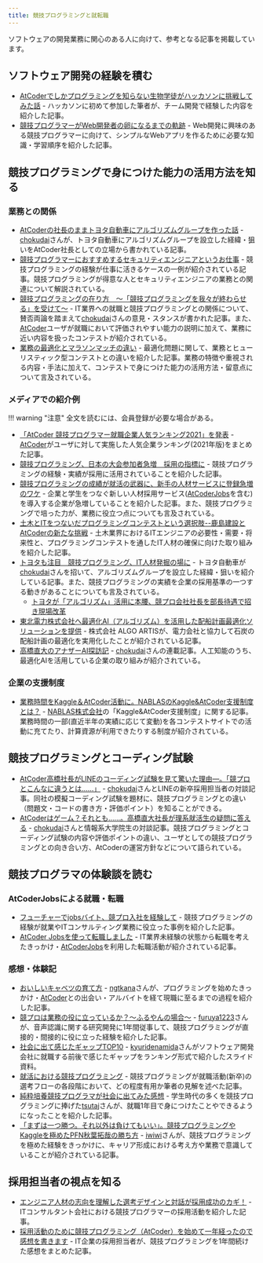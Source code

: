 ```yaml
---
title: 競技プログラミングと就転職
---
```


ソフトウェアの開発業務に関心のある人に向けて、参考となる記事を掲載しています。

## ソフトウェア開発の経験を積む

- [AtCoderでしかプログラミングを知らない生物学徒がハッカソンに挑戦してみた話](https://tsuna-lab.hatenablog.com/entry/2021/04/28/233453) - ハッカソンに初めて参加した筆者が、チーム開発で経験した内容を紹介した記事。
- [競技プログラマーがWeb開発者の卵になるまでの軌跡](https://qiita.com/__Null_Null_/items/940305f068ef9df659d9) - Web開発に興味のある競技プログラマーに向けて、シンプルなWebアプリを作るために必要な知識・学習順序を紹介した記事。

## 競技プログラミングで身につけた能力の活用方法を知る

### 業務との関係

- [AtCoderの社長のままトヨタ自動車にアルゴリズムグループを作った話](https://chokudai.hatenablog.com/entry/2022/08/08/211746) - [chokudai](https://twitter.com/chokudai)さんが、トヨタ自動車にアルゴリズムグループを設立した経緯・狙いをAtCoder社長としての立場から書かれている記事。
- [競技プログラマーにおすすめするセキュリティエンジニアというお仕事](https://qiita.com/shioshiota/items/6f6cc42303ac72388693) - 競技プログラミングの経験が仕事に活きるケースの一例が紹介されている記事。競技プログラミングが得意な人とセキュリティエンジニアの業務との関連について解説されている。
- [競技プログラミングの在り方　～「競技プログラミングを我々が終わらせる」を受けて～](https://chokudai.hatenablog.com/entry/2021/04/01/115755) - IT業界への就職と競技プログラミングとの関係について、賛否両論を踏まえて[chokudai](https://twitter.com/chokudai)さんの意見・スタンスが書かれた記事。また、[AtCoder](https://atcoder.jp/)ユーザが就職において評価されやすい能力の説明に加えて、業務に近い内容を扱ったコンテストが紹介されている。
- [業務の最適化とマラソンマッチの違い](https://gasin.hatenadiary.jp/entry/2022/04/26/212619) - 最適化問題に関して、業務とヒューリスティック型コンテストとの違いを紹介した記事。業務の特徴や重視される内容・手法に加えて、コンテストで身につけた能力の活用方法・留意点について言及されている。

### メディアでの紹介例

!!! warning "注意"
    全文を読むには、会員登録が必要な場合がある。

- [「AtCoder 競技プログラマー就職企業人気ランキング2021」を発表](https://prtimes.jp/main/html/rd/p/000000035.000028415.html) - [AtCoder](https://atcoder.jp/)がユーザに対して実施した人気企業ランキング(2021年版)をまとめた記事。
- [競技プログラミング、日本の大会参加者急増　採用の指標に](https://www.chunichi.co.jp/article/180774) - 競技プログラミングの経験・実績が採用に活用されていることを紹介した記事。
- [競技プログラミングの成績が就活の武器に、新手の人材サービスに登録急増のワケ](https://xtech.nikkei.com/atcl/nxt/column/18/00001/05563/) - 企業と学生をつなぐ新しい人材採用サービス([AtCoderJobs](https://jobs.atcoder.jp/)を含む)を導入する企業が急増していることを紹介した記事。また、競技プログラミングで培った力が、業務に役立つ点についても言及されている。
- [土木とITをつないだプログラミングコンテストという選択肢--鹿島建設とAtCoderの新たな挑戦](https://japan.cnet.com/article/35166817/) - 土木業界におけるITエンジニアの必要性・需要・将来性と、プログラミングコンテストを通したIT人材の確保に向けた取り組みを紹介した記事。
- [トヨタも注目　競技プログラミング、IT人材発掘の場に](https://www.nikkei.com/article/DGXZQOUC233L90T20C22A8000000/) - トヨタ自動車が[chokudai](https://twitter.com/chokudai)さんを招いて、アルゴリズムグループを設立した経緯・狙いを紹介している記事。また、競技プログラミングの実績を企業の採用基準の一つする動きがあることについても言及されている。
    - [トヨタが「アルゴリズム」活用に本腰、競プロ会社社長を部長待遇で招き現場改革](https://xtech.nikkei.com/atcl/nxt/column/18/00001/07109/?n_cid=nbpnxt_twed_it)
- [東北電力株式会社へ最適化AI（アルゴリズム）を活用した配船計画最適化ソリューションを提供](https://prtimes.jp/main/html/rd/p/000000008.000085809.html) - 株式会社 ALGO ARTISが、電力会社と協力して石炭の配船計画の最適化を実用化したことが紹介されている記事。
- [高橋直大のアナザーAI探訪記](https://xtech.nikkei.com/atcl/nxt/column/18/02204/) - [chokudai](https://twitter.com/chokudai)さんの連載記事。人工知能のうち、最適化AIを活用している企業の取り組みが紹介されている。

### 企業の支援制度

- [業務時間をKaggle＆AtCoder活動に。NABLASのKaggle&AtCoder支援制度とは？](https://www.nablas.com/post/%E6%A5%AD%E5%8B%99%E6%99%82%E9%96%93%E3%82%92kaggle%EF%BC%86atcoder%E6%B4%BB%E5%8B%95%E3%81%AB%E3%80%82nablas%E3%81%AEkaggle-atcoder%E6%94%AF%E6%8F%B4%E5%88%B6%E5%BA%A6%E3%81%A8%E3%81%AF%EF%BC%9F-1) - [NABLAS株式会社](https://www.nablas.com/about?lang=ja)の「Kaggle&AtCoder支援制度」に関する記事。業務時間の一部(直近半年の実績に応じて変動)を各コンテストサイトでの活動に充てたり、計算資源が利用できたりする制度が紹介されている。

## 競技プログラミングとコーディング試験

- [AtCoder高橋社長がLINEのコーディング試験を見て驚いた理由―。「競プロとこんなに違うとは……」](https://gaishishukatsu.com/archives/191528) - [chokudai](https://twitter.com/chokudai)さんとLINEの新卒採用担当者の対談記事。同社の模擬コーディング試験を題材に、競技プログラミングとの違い（問題文・コードの書き方・評価ポイント）を知ることができる。
- [AtCoderはゲーム？それとも……。高橋直大社長が理系就活生の疑問に答える](https://gaishishukatsu.com/archives/191539) - [chokudai](https://twitter.com/chokudai)さんと情報系大学院生の対談記事。競技プログラミングとコーディング試験の内容や評価ポイントの違い、ユーザとしての競技プログラミングとの向き合い方、AtCoderの運営方針などについて語られている。

## 競技プログラマの体験談を読む

### AtCoderJobsによる就職・転職

- [フューチャーでjobsバイト、競プロ入社を経験して](https://future-architect.github.io/articles/20201102/) - 競技プログラミングの経験が就業やITコンサルティング業務に役立った事例を紹介した記事。
- [AtCoder Jobsを使って転職しました](https://xkttqm.hatenablog.com/entry/2021/08/04/230000) - IT業界未経験の状態から転職を考えたきっかけ・[AtCoderJobs](https://jobs.atcoder.jp/)を利用した転職活動が紹介されている記事。

### 感想・体験記

- [おいしいキャベツの育て方](https://ngtkana.hatenablog.com/entry/2021/03/17/210830) - [ngtkana](https://atcoder.jp/users/ngtkana)さんが、プログラミングを始めたきっかけ・[AtCoder](https://atcoder.jp/)との出会い・アルバイトを経て現職に至るまでの過程を紹介した記事。
- [競プロは業務の役に立っているか？～ふるやんの場合～](https://www.creativ.xyz/shakaijin-first-anniversary/) - [furuya1223](https://atcoder.jp/users/furuya1223)さんが、音声認識に関する研究開発に1年間従事して、競技プログラミングが直接的・間接的に役に立った経験を紹介した記事。
- [社会に出て感じたギャップTOP10](https://docs.google.com/presentation/d/16hCteY3ap_IIIyaT4KMmRBHM4X_4wt0Ge_kd9V_xg8s/edit#slide=id.g2cb369b990_0_113) - [kyuridenamida](https://atcoder.jp/users/kyuridenamida)さんがソフトウェア開発会社に就職する前後で感じたギャップをランキング形式で紹介したスライド資料。
- [就活における競技プログラミング](https://jp.magicode.io/Naoki08/articles/af358537e0d94143be6b07473da4fecb) - 競技プログラミングが就職活動(新卒)の選考フローの各段階において、どの程度有用か筆者の見解を述べた記事。
- [純粋培養競技プログラマが社会に出てみた感想](https://tsutaj.hatenablog.com/entry/2020/12/13/000000) - 学生時代の多くを競技プログラミングに捧げた[tsutaj](https://atcoder.jp/users/tsutaj)さんが、就職1年目で身につけたことやできるようになったことを紹介した記事。
- [「まずは一つ勝つ。それ以外は負けてもいい」。競技プログラミングやKaggleを極めたPFN秋葉拓哉の勝ち方](https://liiga.me/columns/761) - [iwiwi](https://twitter.com/iwiwi)さんが、競技プログラミングを極めた経験をきっかけに、キャリア形成における考え方や業務で意識していることが紹介されている記事。

## 採用担当者の視点を知る

- [エンジニア人材の志向を理解した選考デザインと対話が採用成功のカギ！](https://saponet.mynavi.jp/column/detail/20211208135429.html) - ITコンサルタント会社における競技プログラマーの採用活動を紹介した記事。
- [採用活動のために競技プログラミング（AtCoder）を始めて一年経ったので感想を書きます](https://qiita.com/nabata/items/44fa3995e476b12b9860) - IT企業の採用担当者が、競技プログラミングを1年間続けた感想をまとめた記事。
